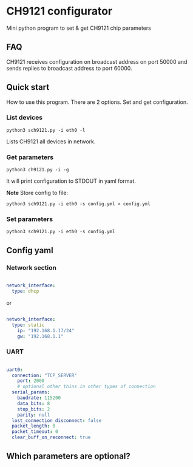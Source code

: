 # CH9121 configurator

Mini python program to set & get CH9121 chip parameters

## FAQ

CH9121 receives configuration on broadcast address on port 50000 and
sends replies to broadcast address to port 60000.

## Quick start

How to use this program. There are 2 options. Set and get configuration.

### List devices

`python3 sch9121.py -i eth0 -l`

Lists CH9121 all devices in network.

### Get parameters

`python3 ch9121.py -i -g`

It will print configuration to STDOUT in yaml format.

**Note** Store config to file:

`python3 sch9121.py -i eth0 -s config.yml > config.yml`

### Set parameters

`python3 sch9121.py -i eth0 -s config.yml`

## Config yaml

### Network section

```yaml

network_interface:
  type: dhcp
```

or

```yaml

network_interface:
  type: static
    ip: "192.168.1.17/24"
    gw: "192.168.1.1"
```

### UART

```yaml

uart0:
  connection: "TCP_SERVER"
    port: 2000
    # optional other thins in other types of connection
  serial_params:
    baudrate: 115200
    data_bits: 8
    stop_bits: 2
    parity: null 
  lost_connection_disconnect: false
  packet_length: 0
  packet_timeout: 0
  clear_buff_on_reconnect: true
```

## Which parameters are optional?
